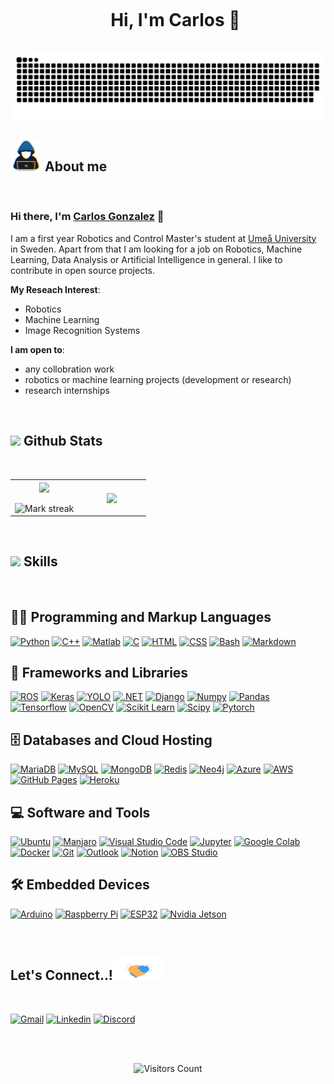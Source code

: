 <!--h1 First name-->
<div id="user-content-toc">
  <ul align="center">
    <summary><h1 style="display: inline-block">Hi, I'm Carlos 👋</h1></summary>
  </ul>
</div>


<!--- snake animation -->
<div align="center">
  <img  src="https://github.com/cargonvis/cargonvis/blob/master/images/grid-snake.svg"
       alt="snake" /></a>
</div>


<!-- About me -->
## <picture><img src = "https://github.com/0xAbdulKhalid/0xAbdulKhalid/raw/main/assets/mdImages/about_me.gif" width = 50px></picture> **About me**
<br>

### Hi there, I'm [Carlos Gonzalez](https://cargonvis.github.io/) 👋

I am a first year Robotics and Control Master's student at [Umeå University](https://www.umu.se/) in Sweden. Apart from that I am looking for a job on Robotics, Machine Learning, Data Analysis or Artificial Intelligence in general. I like to contribute in open source projects.

<!-- I am a Data Engineer currently living in Pori (Finland). Apart from that I am looking for a job on Robotics, Machine Learning, Data Analysis or Artificial Intelligence in general. I like to contribute in open source projects. -->

<!-- I am a first year Robotics Systems Engineering MSc. student at [Saxion University of Applied Sciences](https://www.saxion.edu/) in The Netherlands. Apart from that I am looking for a job on Robotics, Machine Learning, Data Analysis or Artificial Intelligence in general. I like to contribute in open source projects. -->

**My Reseach Interest**:
- Robotics
- Machine Learning
- Image Recognition Systems

 **I am open to**:

- any collobration work
- robotics or machine learning projects (development or research)
- research internships

<br>

<!--- Stats -->
## <img src="https://media.giphy.com/media/iY8CRBdQXODJSCERIr/giphy.gif" width="35"><b> Github Stats </b>
<br>

<table align="center">
<tr border="none">
<td width="50%" align="center">
  
  <img  align="center"  src="https://github-readme-stats.vercel.app/api?username=cargonvis&theme=dark&show_icons=true&count_private=true" />
  <br></br>
  <img  title="🔥 Get streak stats for your profile at git.io/streak-stats" alt="Mark streak" src="https://github-readme-streak-stats.herokuapp.com/?user=cargonvis&theme=dark&hide_border=false" /> 
</td>

<td width="50%" align="center">

  <img  align="center"  src="https://github-readme-stats-vibrantfix.vercel.app/api/top-langs/?username=cargonvis&langs_count=8&layout=compact&theme=dark&hide_border=false&no-bg=true&no-frame=true&langs_count=10"/>

  <!-- Plan B For visualizing the languages. It looks kinda better  
  <img  align="center"  src="https://github-readme-stats-vibrantfix.vercel.app/api/top-langs/?username=cargonvis&theme=dark&hide_border=false&no-bg=true&no-frame=true&langs_count=10"/>   -->

  
  
  </td>
</tr>
</table>
<br>

<!-- Skills -->
## <img src="https://media2.giphy.com/media/QssGEmpkyEOhBCb7e1/giphy.gif?cid=ecf05e47a0n3gi1bfqntqmob8g9aid1oyj2wr3ds3mg700bl&rid=giphy.gif" width ="25"><b> Skills</b>
<br>

<h2>👨‍💻 Programming and Markup Languages</h2>

<p>
<a href="https://www.python.org/"><img alt="Python" src="https://img.shields.io/badge/Python-3776AB?logo=python&style=for-the-badge&logoColor=fff"></a>
<a href="https://cplusplus.com/"><img alt="C++" src="https://img.shields.io/badge/C%2B%2B-00599C?logo=cplusplus&style=for-the-badge&logoColor=fff"></a>
<a href="https://mathworks.com/"><img alt="Matlab" src="https://custom-icon-badges.demolab.com/badge/Matlab-007396.svg?logo=mathworks&style=for-the-badge&logoColor=orange"></a>
<a href="https://www.iso.org/standard/74528.html"><img alt="C" src="https://img.shields.io/badge/C-grey?logo=c&style=for-the-badge&logoColor=fff"></a>
<a href="https://html.spec.whatwg.org/"><img alt="HTML" src="https://img.shields.io/badge/HTML5-E34F26?logo=html5&style=for-the-badge&logoColor=fff"></a>
<a href="https://www.w3.org/TR/CSS/#css"><img alt="CSS" src="https://img.shields.io/badge/CSS3-1572B6?logo=css3&style=for-the-badge&logoColor=fff"></a>
<a href="https://www.gnu.org/software/bash/"><img alt="Bash" src="https://img.shields.io/badge/GNU%20Bash-4EAA25?logo=gnubash&style=for-the-badge&logoColor=fff"></a>
<a href="https://www.markdownguide.org/"><img alt="Markdown" src="https://img.shields.io/badge/Markdown-000?logo=markdown&style=for-the-badge&logoColor=fff"></a>


</p>

<h2>🧰 Frameworks and Libraries</h2>

<p>
<a href="https://www.ros.org/"><img alt="ROS" src="https://img.shields.io/badge/ros-grey?style=for-the-badge&logo=Ros&logoColor=white"></a>
<a href="https://keras.io/"><img alt="Keras" src="https://img.shields.io/badge/Keras-red?logo=Keras&style=for-the-badge&logoColor=white"></a>
<a href="https://pjreddie.com/darknet/yolo/"><img alt="YOLO" src="https://img.shields.io/badge/YOLO-black?logo=Yolo&style=for-the-badge&logoColor=lightblue"></a>
<a href="https://dotnet.microsoft.com/en-us/"><img alt=".NET" src="https://img.shields.io/badge/.NET-430098?logo=Dotnet&style=for-the-badge&logoColor=white"></a>
<a href="https://www.djangoproject.com/"><img alt="Django" src="https://img.shields.io/badge/Django-darkgreen?logo=Django&style=for-the-badge&logoColor=white"></a>
<a href="https://numpy.org/"><img alt="Numpy" src="https://img.shields.io/badge/Numpy-blue?logo=Numpy&style=for-the-badge&logoColor=white"></a>
<a href="https://pandas.pydata.org/"><img alt="Pandas" src="https://img.shields.io/badge/Pandas-black?logo=pandas&style=for-the-badge&logoColor=white"></a>
<a href="https://www.tensorflow.org/"><img alt="Tensorflow" src="https://img.shields.io/badge/Tensorflow-orange?logo=Tensorflow&style=for-the-badge&logoColor=white"></a>
<a href="https://opencv.org/"><img alt="OpenCV" src="https://img.shields.io/badge/OpenCV-LIME?logo=Opencv&style=for-the-badge&logoColor=white%22"></a>
<a href="https://scikit-learn.org/"><img alt="Scikit Learn" src="https://img.shields.io/badge/Scikit%20learn-orange?logo=Scikitlearn&style=for-the-badge&logoColor=white"></a>
<a href="https://scipy.org/"><img alt="Scipy" src="https://img.shields.io/badge/Scipy-darkblue?logo=Scipy&style=for-the-badge&logoColor=white"></a>
<a href="https://pytorch.org/"><img alt="Pytorch" src="https://img.shields.io/badge/Pytorch-red?logo=Pytorch&style=for-the-badge&logoColor=white"></a>
</p>

<h2>🗄️ Databases and Cloud Hosting</h2>

<p>
<a href="https://mariadb.org/"><img alt="MariaDB" src="https://img.shields.io/badge/MariaDB-orange?logo=Mariadb&style=for-the-badge&logoColor=fff"></a>
<a href="https://www.mysql.com/"><img alt="MySQL" src="https://img.shields.io/badge/MySQL-4479A1?logo=mysql&style=for-the-badge&logoColor=fff"></a>
<a href="https://www.mongodb.com/"><img alt="MongoDB" src="https://img.shields.io/badge/MongoDB-green?logo=Mongodb&style=for-the-badge&logoColor=fff"></a>
<!-- <a href="#"><img alt="NoSQL" src="https://custom-icon-badges.demolab.com/badge/SQL-025E8C.svg?logo=database&style=for-the-badge&logoColor=white"></a> -->
<a href="https://redis.io/"><img alt="Redis" src="https://img.shields.io/badge/Redis-red?logo=Redis&style=for-the-badge&logoColor=fff"></a>
<a href="https://neo4j.com/"><img alt="Neo4j" src="https://img.shields.io/badge/Neo4j-blue?logo=Neo4j&style=for-the-badge&logoColor=white"></a>
<a href="https://azure.microsoft.com/en-us"><img alt="Azure" src="https://img.shields.io/badge/Azure-blue?logo=MicrosoftAzure&style=for-the-badge&logoColor=white"></a>
<a href="https://aws.amazon.com/"><img alt="AWS" src="https://img.shields.io/badge/AWS-orange?logo=AmazonAWS&style=for-the-badge&logoColor=white"></a>
<a href="https://pages.github.com/"><img alt="GitHub Pages" src="https://img.shields.io/badge/GitHub%20Pages-327FC7.svg?logo=github&style=for-the-badge&logoColor=white"></a>
<a href="https://www.heroku.com/"><img alt="Heroku" src="https://img.shields.io/badge/Heroku-430098?logo=heroku&style=for-the-badge&logoColor=fff"></a>
</p>

<h2>💻 Software and Tools</h2>

<p>
<a href="https://ubuntu.com/"><img alt="Ubuntu" src="https://img.shields.io/badge/Ubuntu-orange?logo=Ubuntu&style=for-the-badge&logoColor=white%22"></a>
<a href="https://manjaro.org/"><img alt="Manjaro" src="https://img.shields.io/badge/Manjaro-green?logo=Manjaro&style=for-the-badge&logoColor=white%22"></a>
<a href="https://code.visualstudio.com/"><img alt="Visual Studio Code" src="https://img.shields.io/badge/Visual%20Studio%20Code-blue.svg?logo=visual-studio-code&style=for-the-badge&logoColor=white"></a>
<a href="https://jupyter.org/"><img alt="Jupyter" src="https://img.shields.io/badge/Jupyter-F37626.svg?logo=Jupyter&style=for-the-badge&logoColor=white"></a>
<a href="https://research.google.com/colaboratory/"><img alt="Google Colab" src="https://img.shields.io/badge/Google%20Colab-yellow?logo=GoogleColab&style=for-the-badge&logoColor=white"></a>
<a href="https://www.docker.com/"><img alt="Docker" src="https://img.shields.io/badge/Docker-blue.svg?logo=docker&style=for-the-badge&logoColor=white"></a>
<a href="https://git-scm.com/"><img alt="Git" src="https://img.shields.io/badge/Git-F05033.svg?logo=git&style=for-the-badge&logoColor=white"></a>
<a href="https://outlook.live.com"><img alt="Outlook" src="https://img.shields.io/badge/Outlook-blue?logo=MicrosoftOutlook&style=for-the-badge&logoColor=white"></a>
<a href="https://www.notion.so/"><img alt="Notion" src="https://img.shields.io/badge/Notion-black?logo=Notion&style=for-the-badge&logoColor=white"></a>
<a href="https://obsproject.com/"><img alt="OBS Studio" src="https://img.shields.io/badge/OBS%20Studio-302E31?logo=obsstudio&style=for-the-badge&logoColor=fff"></a>
</p>

<h2>🛠️ Embedded Devices</h2>

<p>
<a href="https://www.arduino.cc/"><img alt="Arduino" src="https://img.shields.io/badge/Arduino-blue?logo=Arduino&style=for-the-badge&logoColor=fff"></a>
<a href="https://www.raspberrypi.org/"><img alt="Raspberry Pi" src="https://img.shields.io/badge/Raspberry%20Pi-red?logo=raspberry-pi&style=for-the-badge&logoColor=fff"></a>
<a href="https://www.raspberrypi.org/"><img alt="ESP32" src="https://img.shields.io/badge/Adafruit%20ESP32-black?logo=adafruit&style=for-the-badge&logoColor=fff"></a>
<a href="https://www.nvidia.com/en-us/autonomous-machines/embedded-systems/"><img alt="Nvidia Jetson" src="https://img.shields.io/badge/Nvidia%20Jetson-green?logo=Nvidia&style=for-the-badge&logoColor=fff"></a>
</p>

<br>

<!-- Let's connect -->
## <b> Let's Connect..!</b><img src="https://github.com/0xAbdulKhalid/0xAbdulKhalid/raw/main/assets/mdImages/handshake.gif" width ="80">
<br>

<a href="mailto:cgonv1993@gmail.com"><img alt="Gmail" src="https://img.shields.io/badge/gmail-red?style=for-the-badge&logo=gmail&logoColor=white"></a>
<a href="https://linkedin.com/in/carlosgonzalezvisiedo"><img alt="Linkedin" src="https://img.shields.io/badge/linkedin-blue?style=for-the-badge&logo=linkedin&logoColor=white"></a>
<a href="https://discordapp.com/users/439897699299491850"><img alt="Discord" src="https://img.shields.io/badge/discord-darkblue?style=for-the-badge&logo=discord&logoColor=white"></a>


<!-- Visitors counter -->
<br><br>
<div style="display: flex; justify-content: center;">
  <img src="https://komarev.com/ghpvc/?username=cargonvis&label=Visitors+Count&color=brightgreen" alt="Visitors Count">
</div>
